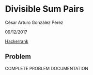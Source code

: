 # Divisible Sum Pairs
César Arturo González Pérez

09/12/2017

[Hackerrank](https://www.hackerrank.com/challenges/divisible-sum-pairs/)

## Problem
COMPLETE PROBLEM DOCUMENTATION